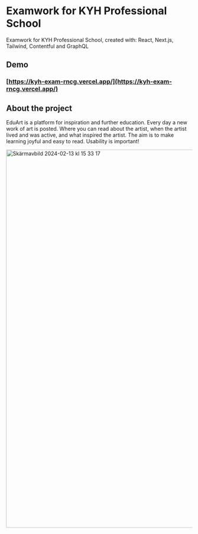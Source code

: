 # Examwork for KYH Professional School

Examwork for KYH Professional School, created with: React, Next.js, Tailwind, Contentful and GraphQL

## Demo

### [https://kyh-exam-rncg.vercel.app/](https://kyh-exam-rncg.vercel.app/)

## About the project

EduArt is a platform for inspiration and further education. Every day a new work of art is posted.
Where you can read about the artist, when the artist lived and was active, and what inspired the artist. 
The aim is to make learning joyful and easy to read. Usability is important! 

<img width="1022" alt="Skärmavbild 2024-02-13 kl  15 33 17" src="https://github.com/NikeSpengler/kyh-exam-rncg/assets/32640656/74b117f2-8d1a-49ae-b8d9-b37847e90754">




